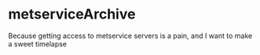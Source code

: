 # metserviceArchive
Because getting access to metservice servers is a pain, and I want to make a sweet timelapse
